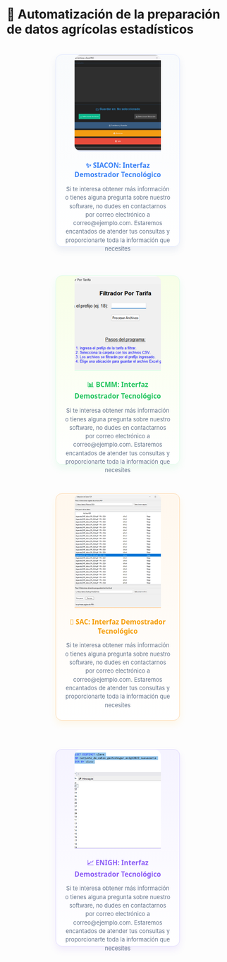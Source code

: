 # 🚜 Automatización de la preparación de datos agrícolas estadísticos

<div style="display: flex; flex-wrap: wrap; justify-content: center; gap: 35px; margin: 40px 0;">

  <!-- Tarjeta 1 - Azul -->
  <div style="width: 280px; background: linear-gradient(to bottom, #f8fafc, #ffffff); text-align: center; margin-bottom: 30px; border-radius: 14px; box-shadow: 0 8px 16px rgba(74, 111, 165, 0.1); border: 1px solid #e0e7ff; transition: transform 0.3s ease;" onmouseover="this.style.transform='translateY(-5px)'" onmouseout="this.style.transform='none'">
    <img 
      src="/Pantallas/captura1.png" 
      alt="SIACON"
      style="border-radius: 14px 14px 0 14px; width: 70%; height: 50%; object-fit: cover; border-bottom: 2px solid #e0e7ff;"
    >
    <div style="padding: 0 20px 20px;">
      <h3 style="margin: 18px 0 10px 0; color: #3b82f6; font-family: 'Segoe UI', sans-serif; font-size: 1.1em;">✨ SIACON: Interfaz Demostrador Tecnológico</h3>
      <p style="color: #64748b; font-size: 0.92em; line-height: 1.5; margin-bottom: 15px;">
        Si te interesa obtener más información o tienes alguna pregunta sobre nuestro software, no dudes en contactarnos por correo electrónico a correo@ejemplo.com. Estaremos encantados de atender tus consultas y proporcionarte toda la información que necesites
      </p>
    </div>
  </div>

  <!-- Tarjeta 2 - Verde -->
  <div style="width: 280px; background: linear-gradient(to bottom, #f7fee7, #ffffff); text-align: center; margin-bottom: 30px; border-radius: 14px; box-shadow: 0 8px 16px rgba(74, 222, 128, 0.1); border: 1px solid #dcfce7; transition: transform 0.3s ease;" onmouseover="this.style.transform='translateY(-5px)'" onmouseout="this.style.transform='none'">
    <img 
      src="/Pantallas/captura2.png" 
      alt="BCMM"
      style="border-radius: 14px 14px 0 0; width: 70%; height: 50%; object-fit: cover; border-bottom: 2px solid #dcfce7;"
    >
    <div style="padding: 0 20px 20px;">
      <h3 style="margin: 18px 0 10px 0; color: #22c55e; font-family: 'Segoe UI', sans-serif; font-size: 1.1em;">📊 BCMM: Interfaz Demostrador Tecnológico</h3>
      <p style="color: #64748b; font-size: 0.92em; line-height: 1.5; margin-bottom: 15px;">
        Si te interesa obtener más información o tienes alguna pregunta sobre nuestro software, no dudes en contactarnos por correo electrónico a correo@ejemplo.com. Estaremos encantados de atender tus consultas y proporcionarte toda la información que necesites
      </p>
    </div>
  </div>

  <!-- Tarjeta 3 - Ámbar -->
  <div style="width: 280px; background: linear-gradient(to bottom, #fff7ed, #ffffff); text-align: center; margin-bottom: 30px; border-radius: 14px; box-shadow: 0 8px 16px rgba(251, 191, 36, 0.1); border: 1px solid #fed7aa; transition: transform 0.3s ease;" onmouseover="this.style.transform='translateY(-5px)'" onmouseout="this.style.transform='none'">
    <img 
      src="/Pantallas/captura3.png" 
      alt="SAC"
      style="border-radius: 14px 14px 0 0; width: 70%; height: 50%; object-fit: cover; border-bottom: 2px solid #fed7aa;"
    >
    <div style="padding: 0 20px 20px;">
      <h3 style="margin: 18px 0 10px 0; color: #f59e0b; font-family: 'Segoe UI', sans-serif; font-size: 1.1em;">🌱 SAC: Interfaz Demostrador Tecnológico</h3>
      <p style="color: #64748b; font-size: 0.92em; line-height: 1.5; margin-bottom: 15px;">
        Si te interesa obtener más información o tienes alguna pregunta sobre nuestro software, no dudes en contactarnos por correo electrónico a correo@ejemplo.com. Estaremos encantados de atender tus consultas y proporcionarte toda la información que necesites
      </p>
    </div>
  </div>

  <!-- Tarjeta 4 - Morado (con descarga) -->
  <div style="width: 280px; background: linear-gradient(to bottom, #f5f3ff, #ffffff); text-align: center; margin-bottom: 30px; border-radius: 14px; box-shadow: 0 8px 16px rgba(139, 92, 246, 0.1); border: 1px solid #ddd6fe; transition: transform 0.3s ease;" onmouseover="this.style.transform='translateY(-5px)'" onmouseout="this.style.transform='none'">
    <img 
      src="/Pantallas/captura4.png" 
      alt="ENIGH"
      style="border-radius: 14px 14px 0 0; width: 70%; height: 50%; object-fit: cover; border-bottom: 2px solid #ddd6fe;"
    >
    <div style="padding: 0 20px 20px;">
      <h3 style="margin: 18px 0 10px 0; color: #8b5cf6; font-family: 'Segoe UI', sans-serif; font-size: 1.1em;">📈 ENIGH: Interfaz Demostrador Tecnológico</h3>
      <p style="color: #64748b; font-size: 0.92em; line-height: 1.5; margin-bottom: 18px;">
        Si te interesa obtener más información o tienes alguna pregunta sobre nuestro software, no dudes en contactarnos por correo electrónico a correo@ejemplo.com. Estaremos encantados de atender tus consultas y proporcionarte toda la información que necesites
      </p>
  </div>
</div>
